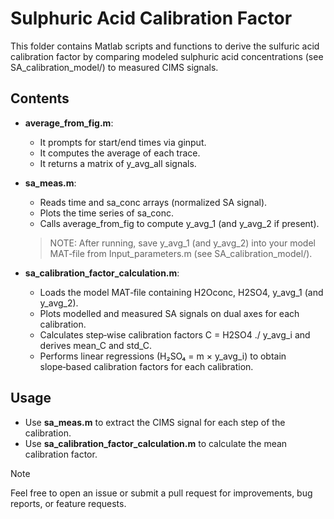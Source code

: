 # Sulphuric Acid Calibration Factor

This folder contains Matlab scripts and functions to derive the sulfuric acid calibration factor by comparing modeled sulphuric acid concentrations (see SA_calibration_model/) to measured CIMS signals. 

## Contents
- **average_from_fig.m**:
  - It prompts for start/end times via ginput.
  - It computes the average of each trace.
  - It returns a matrix of y_avg_all signals.
- **sa_meas.m**:
  - Reads time and sa_conc arrays (normalized SA signal).
  - Plots the time series of sa_conc.
  - Calls average_from_fig to compute y_avg_1 (and y_avg_2 if present).

  >NOTE: After running, save y_avg_1 (and y_avg_2) into your model MAT‑file from Input_parameters.m (see SA_calibration_model/).

- **sa_calibration_factor_calculation.m**:
  - Loads the model MAT‑file containing H2Oconc, H2SO4, y_avg_1 (and y_avg_2).
  - Plots modelled and measured SA signals on dual axes for each calibration.
  - Calculates step‑wise calibration factors C = H2SO4 ./ y_avg_i and derives mean_C and std_C.
  - Performs linear regressions (H₂SO₄ = m × y_avg_i) to obtain slope‑based calibration factors for each calibration.

## Usage
- Use **sa_meas.m** to extract the CIMS signal for each step of the calibration.
- Use **sa_calibration_factor_calculation.m** to calculate the mean calibration factor.

>[!NOTE]
>Feel free to open an issue or submit a pull request for improvements, bug reports, or feature requests.
